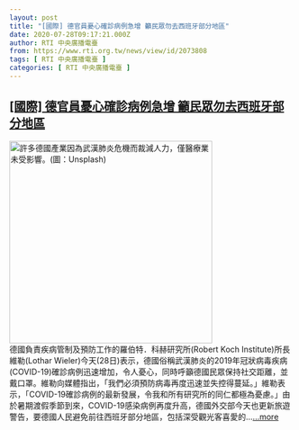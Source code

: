```yaml
---
layout: post
title: "[國際] 德官員憂心確診病例急增 籲民眾勿去西班牙部分地區"
date: 2020-07-28T09:17:21.000Z
author: RTI 中央廣播電臺
from: https://www.rti.org.tw/news/view/id/2073808
tags: [ RTI 中央廣播電臺 ]
categories: [ RTI 中央廣播電臺 ]
---
```

<!--1595927841000-->
[[國際] 德官員憂心確診病例急增 籲民眾勿去西班牙部分地區](https://www.rti.org.tw/news/view/id/2073808)
------

<div>
<img src="https://static.rti.org.tw/assets/thumbnails/2020/05/11/8ce1569a94d2f121db339fdf6add39ad.jpg" width="360" alt="許多德國產業因為武漢肺炎危機而裁減人力，僅醫療業未受影響。(圖：Unsplash)" title="許多德國產業因為武漢肺炎危機而裁減人力，僅醫療業未受影響。(圖：Unsplash)"><br>德國負責疾病管制及預防工作的羅伯特．科赫研究所(Robert Koch Institute)所長維勒(Lothar Wieler)今天(28日)表示，德國俗稱武漢肺炎的2019年冠狀病毒疾病(COVID-19)確診病例迅速增加，令人憂心，同時呼籲德國民眾保持社交距離，並戴口罩。維勒向媒體指出，「我們必須預防病毒再度迅速並失控得蔓延。」維勒表示，「COVID-19確診病例的最新發展，令我和所有研究所的同仁都極為憂慮。」由於暑期渡假季節到來，COVID-19感染病例再度升高，德國外交部今天也更新旅遊警告，要德國人民避免前往西班牙部分地區，包括深受觀光客喜愛的...<a target="_blank" href="https://www.rti.org.tw/news/view/id/2073808">...more</a>
</div>
